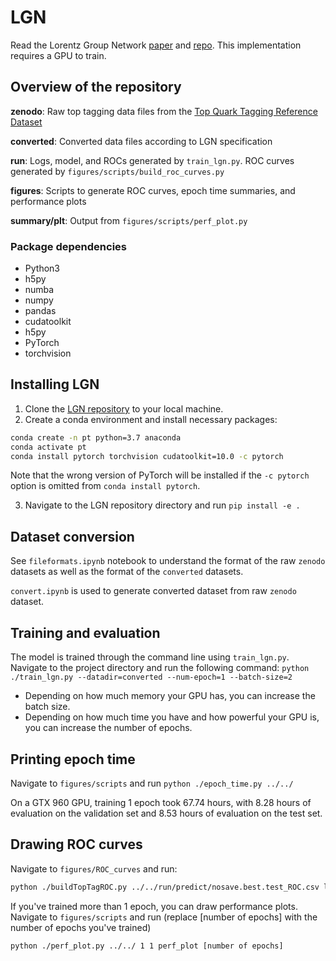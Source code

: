 # LGN

Read the Lorentz Group Network [paper](https://arxiv.org/abs/2006.04780) and [repo](https://github.com/fizisist/LorentzGroupNetwork). This implementation requires a GPU to train.

## Overview of the repository

**zenodo**: Raw top tagging data files from the [Top Quark Tagging Reference Dataset](https://zenodo.org/record/2603256)

**converted**: Converted data files according to LGN specification

**run**: Logs, model, and ROCs generated by `train_lgn.py`. ROC curves generated by `figures/scripts/build_roc_curves.py`

**figures**: Scripts to generate ROC curves, epoch time summaries, and performance plots

**summary/plt**: Output from `figures/scripts/perf_plot.py`

### Package dependencies
- Python3
- h5py
- numba
- numpy
- pandas
- cudatoolkit
- h5py
- PyTorch
- torchvision

## Installing LGN

1. Clone the [LGN repository](https://github.com/fizisist/LorentzGroupNetwork) to your local machine.
2. Create a conda environment and install necessary packages:
```bash
conda create -n pt python=3.7 anaconda
conda activate pt
conda install pytorch torchvision cudatoolkit=10.0 -c pytorch
```
Note that the wrong version of PyTorch will be installed if the `-c pytorch` option is omitted from `conda install pytorch`.

3. Navigate to the LGN repository directory and run `pip install -e .`

## Dataset conversion
See `fileformats.ipynb` notebook to understand the format of the raw `zenodo` datasets as well as the format of the `converted` datasets.

`convert.ipynb` is used to generate converted dataset from raw `zenodo` dataset.

## Training and evaluation

The model is trained through the command line using `train_lgn.py`. Navigate to the project directory and run the following command: `python ./train_lgn.py --datadir=converted --num-epoch=1 --batch-size=2`

- Depending on how much memory your GPU has, you can increase the batch size.
- Depending on how much time you have and how powerful your GPU is, you can increase the number of epochs.

## Printing epoch time

Navigate to `figures/scripts` and run `python ./epoch_time.py ../../`

On a GTX 960 GPU, training 1 epoch took 67.74 hours, with 8.28 hours of evaluation on the validation set and 8.53 hours of evaluation on the test set.

## Drawing ROC curves

Navigate to `figures/ROC_curves` and run:
```bash
python ./buildTopTagROC.py ../../run/predict/nosave.best.test_ROC.csv light ./TopTagReference/ ../../run/ROCcomparisons/ ROCcomparisons 1 ../../zenodo/test.h5
```

If you've trained more than 1 epoch, you can draw performance plots. Navigate to `figures/scripts` and run (replace [number of epochs] with the number of epochs you've trained)
```bash
python ./perf_plot.py ../../ 1 1 perf_plot [number of epochs]
```